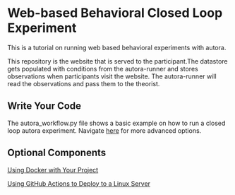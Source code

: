 # Web-based Behavioral Closed Loop Experiment

This is a tutorial on running web based behavioral experiments with autora.

This repository is the website that is served to the participant.The datastore gets populated with conditions from the autora-runner and stores observations when participants visit the website. The autora-runner will read the observations and pass them to the theorist.

## Write Your Code

The autora_workflow.py file shows a basic example on how to run a closed loop autora experiment. Navigate [here](https://autoresearch.github.io/autora/) for more advanced options.

## Optional Components

[Using Docker with Your Project](docs/docker.md)

[Using GitHub Actions to Deploy to a Linux Server](docs/actions.md)

